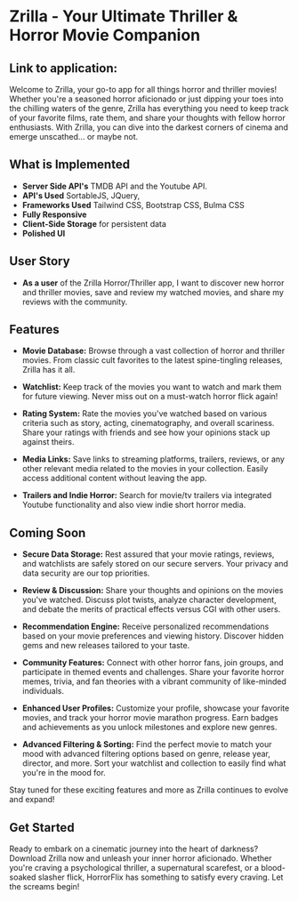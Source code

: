 # Zrilla - Your Ultimate Thriller & Horror Movie Companion

## Link to application: 

Welcome to Zrilla, your go-to app for all things horror and thriller movies! Whether you're a seasoned horror aficionado or just dipping your toes into the chilling waters of the genre, Zrilla has everything you need to keep track of your favorite films, rate them, and share your thoughts with fellow horror enthusiasts. With Zrilla, you can dive into the darkest corners of cinema and emerge unscathed... or maybe not.

## What is Implemented

- **Server Side API's** TMDB API and the Youtube API.
- **API's Used** SortableJS, JQuery, 
- **Frameworks Used** Tailwind CSS, Bootstrap CSS, Bulma CSS
- **Fully Responsive**
- **Client-Side Storage** for persistent data
- **Polished UI**


## User Story

- **As a user** of the Zrilla Horror/Thriller app, I want to discover new horror and thriller movies, save and review my watched movies, and share my reviews with the community.

## Features

- **Movie Database:** Browse through a vast collection of horror and thriller movies. From classic cult favorites to the latest spine-tingling releases, Zrilla has it all.

- **Watchlist:** Keep track of the movies you want to watch and mark them for future viewing. Never miss out on a must-watch horror flick again!

- **Rating System:** Rate the movies you've watched based on various criteria such as story, acting, cinematography, and overall scariness. Share your ratings with friends and see how your opinions stack up against theirs.

- **Media Links:** Save links to streaming platforms, trailers, reviews, or any other relevant media related to the movies in your collection. Easily access additional content without leaving the app.

- **Trailers and Indie Horror:** Search for movie/tv trailers via integrated Youtube functionality and also view indie short horror media. 

## Coming Soon

- **Secure Data Storage:** Rest assured that your movie ratings, reviews, and watchlists are safely stored on our secure servers. Your privacy and data security are our top priorities.

- **Review & Discussion:** Share your thoughts and opinions on the movies you've watched. Discuss plot twists, analyze character development, and debate the merits of practical effects versus CGI with other users.

- **Recommendation Engine:** Receive personalized recommendations based on your movie preferences and viewing history. Discover hidden gems and new releases tailored to your taste.

- **Community Features:** Connect with other horror fans, join groups, and participate in themed events and challenges. Share your favorite horror memes, trivia, and fan theories with a vibrant community of like-minded individuals.

- **Enhanced User Profiles:** Customize your profile, showcase your favorite movies, and track your horror movie marathon progress. Earn badges and achievements as you unlock milestones and explore new genres.

- **Advanced Filtering & Sorting:** Find the perfect movie to match your mood with advanced filtering options based on genre, release year, director, and more. Sort your watchlist and collection to easily find what you're in the mood for.

Stay tuned for these exciting features and more as Zrilla continues to evolve and expand!

## Get Started

Ready to embark on a cinematic journey into the heart of darkness? Download Zrilla now and unleash your inner horror aficionado. Whether you're craving a psychological thriller, a supernatural scarefest, or a blood-soaked slasher flick, HorrorFlix has something to satisfy every craving. Let the screams begin!
